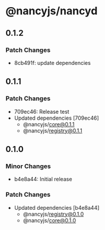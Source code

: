 # @nancyjs/nancyd

## 0.1.2

### Patch Changes

- 8cb491f: update dependencies

## 0.1.1

### Patch Changes

- 709ec46: Release test
- Updated dependencies [709ec46]
  - @nancyjs/core@0.1.1
  - @nancyjs/registry@0.1.1

## 0.1.0

### Minor Changes

- b4e8a44: Initial release

### Patch Changes

- Updated dependencies [b4e8a44]
  - @nancyjs/registry@0.1.0
  - @nancyjs/core@0.1.0
